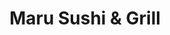 ---
layout: place
title: "Maru Sushi & Grill"
permalink: /michigan/east-lansing/maru-sushi-grill.html
stateAbbr: MI
stateName: Michigan
cityName: East Lansing
seo:
  name: "Maru Sushi & Grill"
  type: Restaurant
  links: null
description: "Maru Sushi & Grill serves delicious sushi in East Lansing, Michigan. Try fresh Japanese dishes for a great dining experience. "
place_id: ChIJJVShYpfpIogRAdj1sr0P8dk
photos:
  - name: >-
      places/ChIJJVShYpfpIogRAdj1sr0P8dk/photos/AeeoHcKM-nBMhezV3EapVvMLS4Re8Gr20yuScTLdxHMwvqjMj5KQ42vE5EuBPkssFAe0BFd0-OfoJZu0sxXQhuPdcWvFwkfKGmeNDCMJxASsswo6E0eCu3ejcEiJZv_MJPqog4gha-cP4ZarC_l6KXEfn-6ZCnIymeqQHPy6P_NyKsEX8nPzzeVknmCr8FarIFUH2I8uNpNkzbMm1zLuHrUID3R_BTvhZtd61es_PnS276j26yDzwOUtEIrYnap6jM5I2CYuldkuifGwhaFXDg3U65Vlakn0C3qGS3J9tBK-AFonTA
    widthPx: 4687
    heightPx: 3125
    authorAttributions:
      - displayName: Maru Sushi & Grill
        uri: https://maps.google.com/maps/contrib/112424280950843910018
        photoUri: >-
          https://lh3.googleusercontent.com/a-/ALV-UjXYdYduJwUZ95XWIHgE5bPtOHKBbiJ2YraLH7HttVirHwyX55TX=s100-p-k-no-mo
    flagContentUri: >-
      https://www.google.com/local/imagery/report/?cb_client=maps_api_places.places_api&image_key=!1e10!2sAF1QipNlNoYIQ21aBtQdS2E5o6tnYmhqM8cDHLO5uLFs&hl=en-US
    googleMapsUri: >-
      https://www.google.com/maps/place//data=!3m4!1e2!3m2!1sAF1QipNlNoYIQ21aBtQdS2E5o6tnYmhqM8cDHLO5uLFs!2e10!4m2!3m1!1s0x8822e99762a15425:0xd9f10fbdb2f5d801
  - name: >-
      places/ChIJJVShYpfpIogRAdj1sr0P8dk/photos/AeeoHcKTsjXhQztd671OIYjsmXORC8ujYaE2MoXcM7Svv93a2ZvZ1sSmpYO_Qc79nqPavEkwVdVTSdU5gbTku7Yx7L96fW5NJlssTGt1BQNyqY9rWq5AnYCTO2uvnTh08lohZx9u0NPtP8VPNZLbT4OyLNcxRjYVaS23yfaxBWcgYniVx-YGM32MBvyvZ02K5bSrAzY-4bXnbgmrfudr8UhQXOT2k4eMKEdE0_dWrs1-AJyZz_HAL96SXbJVq2dvLVtpgGbnbRVt_iuP4hjnrScaxNHYq012WhtMZ7orYrkhCbbHIA
    widthPx: 3960
    heightPx: 2640
    authorAttributions:
      - displayName: Maru Sushi & Grill
        uri: https://maps.google.com/maps/contrib/100425232705451444263
        photoUri: >-
          https://lh3.googleusercontent.com/a/ACg8ocJzeMmrkLuK_YK0WgTmgN6Tx2d4ijI19FBjLCyH_gFhO_UPLA=s100-p-k-no-mo
    flagContentUri: >-
      https://www.google.com/local/imagery/report/?cb_client=maps_api_places.places_api&image_key=!1e10!2sAF1QipNjh6hBn8YRwbt8lCiQVmpXpCRLMqj7VCnYDKEb&hl=en-US
    googleMapsUri: >-
      https://www.google.com/maps/place//data=!3m4!1e2!3m2!1sAF1QipNjh6hBn8YRwbt8lCiQVmpXpCRLMqj7VCnYDKEb!2e10!4m2!3m1!1s0x8822e99762a15425:0xd9f10fbdb2f5d801
  - name: >-
      places/ChIJJVShYpfpIogRAdj1sr0P8dk/photos/AeeoHcIylAQHVDbHecs0Lk_fIPOgHHeqgeExXejhRK_QXe17kdB7XEsmhv1XdlYHTk6cxAeNkrG2fcvN8i0rAwaGLD98o3LOHTr8UP5P2EjRV-PsygUcS3odfvkFUyKzZko2EQBSnPNLjviT8Jf9-8PTBEevz2ySwYoKaAq67j5PZGE2lWDF_udnQ_Uex4Afk-Xh0QzXxunsi67wATn_bwemRhr7RrrSSNcoK9rVVnWV2oOUk2oDaQDAuOmmCjgAcuMQ9o5z1nQGKFPHoZKRN5CXVhso9ZgybVAQIAYJMwiHqBOJJXeqIYvIKr6DIpbUisT80w0uGIkdH6yH5SxBFi0R-Lmg8TEL6av-zLWeJjFjqEiIgw0WpQ6F8-EQiU0Q2ihnbMxvmmYnyknwdm2pEzGwI0S2wPMyf2qdM5BQTB3gNC_WXg
    widthPx: 4000
    heightPx: 3000
    authorAttributions:
      - displayName: Taylor Garant
        uri: https://maps.google.com/maps/contrib/117794026569774389525
        photoUri: >-
          https://lh3.googleusercontent.com/a/ACg8ocJACw9kov1fq72T_XOelL7yiB0wCM4F0jN4ay6T0jNpjtVHhg=s100-p-k-no-mo
    flagContentUri: >-
      https://www.google.com/local/imagery/report/?cb_client=maps_api_places.places_api&image_key=!1e10!2sCIHM0ogKEICAgID_oo2WYA&hl=en-US
    googleMapsUri: >-
      https://www.google.com/maps/place//data=!3m4!1e2!3m2!1sCIHM0ogKEICAgID_oo2WYA!2e10!4m2!3m1!1s0x8822e99762a15425:0xd9f10fbdb2f5d801
  - name: >-
      places/ChIJJVShYpfpIogRAdj1sr0P8dk/photos/AeeoHcJu7uFhKnpptRgXa6uwKwtb3nuaAN8q7w4nPN9Ufu_M_VhmiPLpunuSElgcjXhDQeMQ3K_ZlLTBVt3FSxX-MNlJ0QIQmF29Qtyhdom4uRc0ZsjT8BmcOTuHMO04wivCcITASzXp-2V8LQkltsy-_gksvano6ykXcKDWFCkz_I-SpCIXF0x1xjlKxWYHtXyFeMMDZiTwWT2O2zSNsp3vTKMjqWxdhbU8pHnorNsBHnvorqas9hknsrXfC54uP2KtGIRXFVoc88PKmwxK1DmkI5NmRdYZ6h_WVvjglISyHfl4g3XzXjOBs6aIXpHDAgkH3Q_gF2mtoGIC6_oKpsrtHdNgH9hHMYQRNECN5h0dsfUn66mxJWxcMKFK2Yov-nTaCZbRx6M2EoWUo_p3oizmGzCqAkF0m6joyZScFB74-CwyTs0
    widthPx: 4032
    heightPx: 3024
    authorAttributions:
      - displayName: Patricia Kristine
        uri: https://maps.google.com/maps/contrib/116244128507383168673
        photoUri: >-
          https://lh3.googleusercontent.com/a/ACg8ocI99W1hYfC2yJSPsgmujo0MxagT6lK0PQZwiHA_WZjM-ZPMXA=s100-p-k-no-mo
    flagContentUri: >-
      https://www.google.com/local/imagery/report/?cb_client=maps_api_places.places_api&image_key=!1e10!2sCIHM0ogKEICAgICfh-iKyQE&hl=en-US
    googleMapsUri: >-
      https://www.google.com/maps/place//data=!3m4!1e2!3m2!1sCIHM0ogKEICAgICfh-iKyQE!2e10!4m2!3m1!1s0x8822e99762a15425:0xd9f10fbdb2f5d801
  - name: >-
      places/ChIJJVShYpfpIogRAdj1sr0P8dk/photos/AeeoHcKqInRkle4oSxqycFwRw7BLPeP2EQGtqldQcQJvoOJPwQjPCJ9tgf4xLh2qLzMQdeugJLeKbSP0nHYN4E3pXIj_jckuhM9qLUb_9Kniigfq9u4Mbv8f--KFKAyx6iuiwDQktYPzT9aLBE5i99Ptjqua-ek-6HMzh4Ekz_fQIFP3IvenMQLh3gR4SxSzusjd_IfvRWzo3b-uDwLQaqSnT-pEaXdtnv_eRtCZnkqprAiwDWmizXTMi6qiZlEcXW8e1IgyCnIu-LH2A3QBhLvF2HK7x-mwgTLrytzspePEOEg5_ClT0hZQggg9LKtDChYe0Ar6YwSleCeq5B_vBaSQg44igDtI-iquNe-8v2qW4IlGMYNxINB5mhAv7YtEmTbUSj6Mgv8KDWv-V7MPojseV3Cs2MV0xBpvptzejoG7IifOlA
    widthPx: 4032
    heightPx: 3024
    authorAttributions:
      - displayName: Dayani A. Santos
        uri: https://maps.google.com/maps/contrib/112107603595209074571
        photoUri: >-
          https://lh3.googleusercontent.com/a-/ALV-UjWTjL_orI9KSRbFtJzK6k4mvs0-89RaPP58JUkMWrnlG-KiEhr3FA=s100-p-k-no-mo
    flagContentUri: >-
      https://www.google.com/local/imagery/report/?cb_client=maps_api_places.places_api&image_key=!1e10!2sCIHM0ogKEICAgIC3kIyzQA&hl=en-US
    googleMapsUri: >-
      https://www.google.com/maps/place//data=!3m4!1e2!3m2!1sCIHM0ogKEICAgIC3kIyzQA!2e10!4m2!3m1!1s0x8822e99762a15425:0xd9f10fbdb2f5d801
  - name: >-
      places/ChIJJVShYpfpIogRAdj1sr0P8dk/photos/AeeoHcJl_t_GpKroe4YeUWI440Rg-Jhq0ZlH2D3THSpct7DCL_oYq3CacFU9ZE94tjh6etPpqHCUuAnZgHDYQHdeQfLV8o0_phMDI3PoGAC_jYJ29DaqutKL6xBwFq0itvsAVB04wv28vJcU7-9VWTU6pae9sD4p4C53eQ5EL6UkFp7hY2CPshNbzawM5bEHOkWRJ-3IuBFkhvBQsyz52S0xO-g-tMK7_5Nj4fzRzSK2D79R8hUGNJ0_MUTwFEVXa_H6PY7tgaOODYFxegN0F9oc4oduPJIBeDXxX5J2I54rg6TKOeF0ATdATrarcjaS88UBFWndb-Y-pvJFHVERyZAr59ijRWGfzu3XauXO83KPh3m2EFRmhyV-J_k08yMQpaXbAHo3hOIulswg3krzfHUSzjuvG7QKfVV_krAV0TW-QCmblQ
    widthPx: 3000
    heightPx: 4000
    authorAttributions:
      - displayName: B Lipka
        uri: https://maps.google.com/maps/contrib/108872382602555333393
        photoUri: >-
          https://lh3.googleusercontent.com/a/ACg8ocK7Vs4GlEb43ThKbaM2bcBq2IkKTEy1lHdjuHg8dX1Kmuz7GTo=s100-p-k-no-mo
    flagContentUri: >-
      https://www.google.com/local/imagery/report/?cb_client=maps_api_places.places_api&image_key=!1e10!2sCIHM0ogKEICAgMCQirm-dA&hl=en-US
    googleMapsUri: >-
      https://www.google.com/maps/place//data=!3m4!1e2!3m2!1sCIHM0ogKEICAgMCQirm-dA!2e10!4m2!3m1!1s0x8822e99762a15425:0xd9f10fbdb2f5d801
  - name: >-
      places/ChIJJVShYpfpIogRAdj1sr0P8dk/photos/AeeoHcLr-xaPzszZW10bvWemGXfBoTb-SUWYZy1WipJd_SxPZY56NpC3IGoAVW9xm2jOBX9lmPgw4SlrEQCBdyA8i5bH2P68pPNgQMdS5GNDj7N3YkKhNI_2UQLpQ0EvZkG0iMjB9P7sQgevQhKH4dAJzpntbtby8zJOsm5S5waJH8ZTOG4WklBEi3tfrd2xEz3zCbrUMwhBzwFilHrHnyJ5KYRwxrFEgdBGgmfXKWLZEoANHUPYWZn1VNrRh5kiEoM9QH3LzIRrFci_JwRUQh2HVdm-pNzfFhwshvjcO_53G-M9gZnQm1XWjvfX4IvdICAsYpzBfQ7dAuwqF8UPTaTLybbDpbodqo4kGmf_AfRGxF9kjGVQZW9Vzi48PhciwKWlP6Av84ounAHBi6hQT_lYcnSuxXL3F2YbZWjO2GeVk4NZdwnu
    widthPx: 3600
    heightPx: 4800
    authorAttributions:
      - displayName: Chris Clatterbuck
        uri: https://maps.google.com/maps/contrib/111708236281620460720
        photoUri: >-
          https://lh3.googleusercontent.com/a-/ALV-UjXaEHpZ0JBkX9QLB5ITwWAMB4NRkAXRkQV3FM-vWaIbmapVUeTtaA=s100-p-k-no-mo
    flagContentUri: >-
      https://www.google.com/local/imagery/report/?cb_client=maps_api_places.places_api&image_key=!1e10!2sCIHM0ogKEICAgICHq5Sc3AE&hl=en-US
    googleMapsUri: >-
      https://www.google.com/maps/place//data=!3m4!1e2!3m2!1sCIHM0ogKEICAgICHq5Sc3AE!2e10!4m2!3m1!1s0x8822e99762a15425:0xd9f10fbdb2f5d801
  - name: >-
      places/ChIJJVShYpfpIogRAdj1sr0P8dk/photos/AeeoHcK6vlHvIIUYTM_WF4v3gzRoFeLkgFbcGYLJvH06o8TaXKW7dsh-89Plzyek8cf8cbQHhnYZ5yji0ZxYmqxE1WxXv2R5ud5LwSWZzjaQgQC743DAYTnG444fAFI8a0FfJem2kbj3Y6q15WcxXQ1gZSQ7ghheQZ6tb6uZw4MHSFp2oIo_Vn2MSlLpJ6DYGr_fj7nO--1d1kBa-mLwjqeShkuJke7eAlSKL8kThaqgCGjetorPrp3KWC9hnJ0-H139j89tSU90-jZ5EvYd_VS8poVlq29VZLhrYCADy83hIE69lVPAPy6HRHOr_iBXsZERs3kInkpKtpSIPcAGdm2mS6-z1Ydk-YcDXykLmnzCEsM2K7zrPmwpWxUG3W8Tv3vTVuIl9sVFaS3_P9FeVG2wQXPLA-JY9-TM4wyHc2qtdo4
    widthPx: 3024
    heightPx: 4032
    authorAttributions:
      - displayName: Sierra Tamez
        uri: https://maps.google.com/maps/contrib/104831422640161759721
        photoUri: >-
          https://lh3.googleusercontent.com/a-/ALV-UjW8Oxi5zg3yujvw_tZohwXIAxDlSOeSZQZISNt1E0cqAYxDOsir0A=s100-p-k-no-mo
    flagContentUri: >-
      https://www.google.com/local/imagery/report/?cb_client=maps_api_places.places_api&image_key=!1e10!2sCIHM0ogKEICAgICRkIL4VQ&hl=en-US
    googleMapsUri: >-
      https://www.google.com/maps/place//data=!3m4!1e2!3m2!1sCIHM0ogKEICAgICRkIL4VQ!2e10!4m2!3m1!1s0x8822e99762a15425:0xd9f10fbdb2f5d801
  - name: >-
      places/ChIJJVShYpfpIogRAdj1sr0P8dk/photos/AeeoHcKZfm_yllz2YhV8i1XJ0P4V__SaLU5nkLDJNTSvnwYNg4oIm5qKvyM-QFG7wXkQEFS6Esnb098dYp-4LTFBeg1BfeB92UO2TgJoSnO9Ddrv4VU2PdqxS48cw7_FUqvlftExZoSeFpq2sFq8-h5jFi3L-07xubAkg8JXKiMXgVKrzoK1vv57dWiI90f929YYN7DrgZOQ4OR6y2C9pC5jNgUmZNTJ17KbZ2J8-XHe8WsBRKjHSReYIGM3OECdFIas5gu2DNyEaliBYQgv6mrDgp5HDh9GH9Ghh95TGiOrBlpS0JWus42QtYhtXc6myL1kAMokkJzjkizA-vFFY_iCpCIPsmcX4lqCPQ-s3kiQcybuebgqaBOJq2Yh61VVZiQ0Vw2mu-k5qPHDXed_-LRP-ofoHoElI4n64hMN26EO9VfJO4A
    widthPx: 3000
    heightPx: 4000
    authorAttributions:
      - displayName: Laura Battle
        uri: https://maps.google.com/maps/contrib/101195672888961442101
        photoUri: >-
          https://lh3.googleusercontent.com/a/ACg8ocIYmKWKmWmiB23fw-SpCi-_HeRX_Kn_P_Sf5Gtpgp0k0H2xYsLj=s100-p-k-no-mo
    flagContentUri: >-
      https://www.google.com/local/imagery/report/?cb_client=maps_api_places.places_api&image_key=!1e10!2sCIHM0ogKEICAgICjkMWhgwE&hl=en-US
    googleMapsUri: >-
      https://www.google.com/maps/place//data=!3m4!1e2!3m2!1sCIHM0ogKEICAgICjkMWhgwE!2e10!4m2!3m1!1s0x8822e99762a15425:0xd9f10fbdb2f5d801
  - name: >-
      places/ChIJJVShYpfpIogRAdj1sr0P8dk/photos/AeeoHcJ8LqvPHF0EczUtr_jCGYa3fwprx3WokXPq-9jBO2hi-gw9GuO0w1iLriZnFKgDm0ZjFvSeGkoiRx6fbLeKZwXXLgQPGZd_pqTSZ_u2fGj8tIR7Ws06WJX35ileCcJP5vap3HR6fA-dNd-qfLkVjm_IPfKFJEbSoTE-tUV0j2P5uFS-PG9_fwtpLr6fR6L6D9oYX5ulQuRIzzWxGysR8TTNP4PFEMidJchjcX7VNO52W0GcdLTL8bArcCKdtiVtiu-Vb5lMzciMBeaPh3Y2YgFGmPXQef0nuH4WJbx5iXADIGQ1Xlm0WA3nEg7Nf2WgFhNustyVrTuKvthunSJb6XY2KR78NdBQqnuZUa5Hg9r41GFcqJvket9azbO-Y0ZyfpUkQAepz9z_RrlpF0nfaLwK9OlmJ7AsdLHH3nc-qcw
    widthPx: 4624
    heightPx: 3472
    authorAttributions:
      - displayName: Han Zhang
        uri: https://maps.google.com/maps/contrib/102285143178829490490
        photoUri: >-
          https://lh3.googleusercontent.com/a-/ALV-UjUQhi2F-_xC33hcEpbjnhxArqn0_RMLW5dkpf_T64g9MNklX1c8ew=s100-p-k-no-mo
    flagContentUri: >-
      https://www.google.com/local/imagery/report/?cb_client=maps_api_places.places_api&image_key=!1e10!2sCIHM0ogKEICAgIC1seaBPA&hl=en-US
    googleMapsUri: >-
      https://www.google.com/maps/place//data=!3m4!1e2!3m2!1sCIHM0ogKEICAgIC1seaBPA!2e10!4m2!3m1!1s0x8822e99762a15425:0xd9f10fbdb2f5d801
address: 1500 W Lake Lansing Rd, East Lansing, MI 48823, USA
street: 1500 W Lake Lansing Rd
city: East Lansing
state: MI
zip: '48823'
country: USA
neighborhood: null
latitude: '42.761123'
longitude: '-84.503848'
accessibility_options:
  wheelchairAccessibleParking: true
  wheelchairAccessibleEntrance: true
  wheelchairAccessibleRestroom: true
  wheelchairAccessibleSeating: true
business_status: OPERATIONAL
name: Maru Sushi & Grill
google_maps_links:
  directionsUri: >-
    https://www.google.com/maps/dir//''/data=!4m7!4m6!1m1!4e2!1m2!1m1!1s0x8822e99762a15425:0xd9f10fbdb2f5d801!3e0
  placeUri: https://maps.google.com/?cid=15704350683043321857
  writeAReviewUri: >-
    https://www.google.com/maps/place//data=!4m3!3m2!1s0x8822e99762a15425:0xd9f10fbdb2f5d801!12e1
  reviewsUri: >-
    https://www.google.com/maps/place//data=!4m4!3m3!1s0x8822e99762a15425:0xd9f10fbdb2f5d801!9m1!1b1
  photosUri: >-
    https://www.google.com/maps/place//data=!4m3!3m2!1s0x8822e99762a15425:0xd9f10fbdb2f5d801!10e5
primary_type: Sushi Restaurant
opening_hours:
  regular: null
  current: null
secondary_opening_hours:
  regular:
    weekdayDescriptions: null
    type: null
  current:
    weekdayDescriptions: null
    type: null
phone: null
price_level: null
price_range: null
rating: null
rating_count: 0
website: null
reviews: null
parking_options: null
payment_options: null
allow_dogs: null
curbside_pickup: null
delivery: null
dine_in: null
good_for_children: null
good_for_groups: null
good_for_sports: null
live_music: null
menu_for_children: null
outdoor_seating: null
reservable: null
restroom: null
serves_beer: null
serves_breakfast: null
serves_brunch: null
serves_cocktails: null
serves_coffee: null
serves_dinner: null
serves_dessert: null
serves_lunch: null
serves_vegetarian_food: null
serves_wine: null
takeout: null
update_category: essentials
summary: null

---